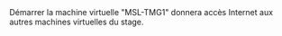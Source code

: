 ﻿
<!DOCTYPE html>
<html>
<head>
<script src="apts.js" type="text/javascript"></script>
</head>
<body onload="aptsLoad();">
<div id="conseils">
  Démarrer la machine virtuelle "MSL-TMG1" donnera accès Internet aux autres machines virtuelles du stage.
</div>
</body>
</html>